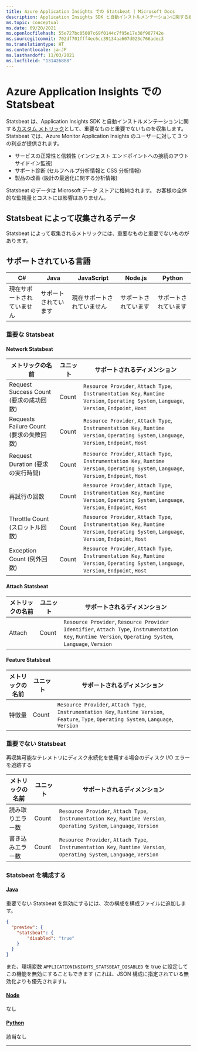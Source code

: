 ```yaml
---
title: Azure Application Insights での Statsbeat | Microsoft Docs
description: Application Insights SDK と自動インストルメンテーションに関する統計
ms.topic: conceptual
ms.date: 09/20/2021
ms.openlocfilehash: 55e727bc05007c69f0144c7f95e17e38f907742e
ms.sourcegitcommit: 702df701fff4ec6cc39134aa607d023c766adec3
ms.translationtype: HT
ms.contentlocale: ja-JP
ms.lasthandoff: 11/03/2021
ms.locfileid: "131426888"
---
```

# <a name="statsbeat-in-azure-application-insights"></a>Azure Application Insights での Statsbeat

Statsbeat は、Application Insights SDK と自動インストルメンテーションに関する[カスタム メトリック](../essentials/metrics-custom-overview.md)として、重要なものと重要でないものを収集します。 Statsbeat では、Azure Monitor Application Insights のユーザーに対して 3 つの利点が提供されます。
-   サービスの正常性と信頼性 (インジェスト エンドポイントへの接続のアウトサイドイン監視)
-   サポート診断 (セルフヘルプ分析情報と CSS 分析情報)
-   製品の改善 (設計の最適化に関する分析情報)

Statsbeat のデータは Microsoft データ ストアに格納されます。  お客様の全体的な監視量とコストには影響はありません。 

## <a name="what-data-does-statsbeat-collect"></a>Statsbeat によって収集されるデータ

Statsbeat によって収集されるメトリックには、重要なものと重要でないものがあります。

## <a name="supported-languages"></a>サポートされている言語

| C#                        | Java            | JavaScript                | Node.js         | Python          |
|---------------------------|-----------------|---------------------------|-----------------|-----------------|
| 現在サポートされていません   | サポートされています       | 現在サポートされていません   | サポートされています       | サポートされています       |


### <a name="essential-statsbeat"></a>重要な Statsbeat

#### <a name="network-statsbeat"></a>Network Statsbeat

|メトリックの名前|ユニット|サポートされるディメンション|
|-----|-----|-----|
|Request Success Count (要求の成功回数)|Count| `Resource Provider`, `Attach Type`, `Instrumentation Key`, `Runtime Version`, `Operating System`, `Language`, `Version`, `Endpoint`, `Host`|
|Requests Failure Count (要求の失敗回数)|Count| `Resource Provider`, `Attach Type`, `Instrumentation Key`, `Runtime Version`, `Operating System`, `Language`, `Version`, `Endpoint`, `Host`|
|Request Duration (要求の実行時間)|Count| `Resource Provider`, `Attach Type`, `Instrumentation Key`, `Runtime Version`, `Operating System`, `Language`, `Version`, `Endpoint`, `Host`|
|再試行の回数|Count| `Resource Provider`, `Attach Type`, `Instrumentation Key`, `Runtime Version`, `Operating System`, `Language`, `Version`, `Endpoint`, `Host`|
|Throttle Count (スロットル回数)|Count| `Resource Provider`, `Attach Type`, `Instrumentation Key`, `Runtime Version`, `Operating System`, `Language`, `Version`, `Endpoint`, `Host`|
|Exception Count (例外回数)|Count| `Resource Provider`, `Attach Type`, `Instrumentation Key`, `Runtime Version`, `Operating System`, `Language`, `Version`, `Endpoint`, `Host`|

#### <a name="attach-statsbeat"></a>Attach Statsbeat

|メトリックの名前|ユニット|サポートされるディメンション|
|-----|-----|-----|
|Attach|Count| `Resource Provider`, `Resource Provider Identifier`, `Attach Type`, `Instrumentation Key`, `Runtime Version`, `Operating System`, `Language`, `Version`|

#### <a name="feature-statsbeat"></a>Feature Statsbeat

|メトリックの名前|ユニット|サポートされるディメンション|
|-----|-----|-----|
|特徴量|Count| `Resource Provider`, `Attach Type`, `Instrumentation Key`, `Runtime Version`, `Feature`, `Type`, `Operating System`, `Language`, `Version`|

### <a name="non-essential-statsbeat"></a>重要でない Statsbeat

再収集可能なテレメトリにディスク永続化を使用する場合のディスク I/O エラーを追跡する

|メトリックの名前|ユニット|サポートされるディメンション|
|-----|-----|-----|
|読み取りエラー数|Count| `Resource Provider`, `Attach Type`, `Instrumentation Key`, `Runtime Version`, `Operating System`, `Language`, `Version`|
|書き込みエラー数|Count| `Resource Provider`, `Attach Type`, `Instrumentation Key`, `Runtime Version`, `Operating System`, `Language`, `Version`|

### <a name="configure-statsbeat"></a>Statsbeat を構成する

#### <a name="java"></a>[Java](#tab/java)

重要でない Statsbeat を無効にするには、次の構成を構成ファイルに追加します。

```json
{
  "preview": {
    "statsbeat": {
        "disabled": "true"
    }
  }
}
```

また、環境変数 `APPLICATIONINSIGHTS_STATSBEAT_DISABLED` を true に設定してこの機能を無効にすることもできます (これは、JSON 構成に指定されている無効化よりも優先されます)。

#### <a name="node"></a>[Node](#tab/node)

なし

#### <a name="python"></a>[Python](#tab/python)

該当なし

---
